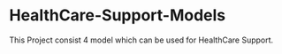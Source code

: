 # HealthCare-Support-Models
This Project consist  4 model which can be used for HealthCare Support.
